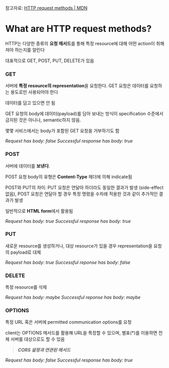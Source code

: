 참고자료: [HTTP request methods | MDN](https://developer.mozilla.org/en-US/docs/Web/HTTP/Methods)

# What are HTTP request methods?

HTTP는 다양한 종류의 **요청 메서드**를 통해 특정 resource에 대해 어떤 action이 취해져야 하는지를 알린다

대표적으로 GET, POST, PUT, DELETE가 있음

### GET

서버에 **특정 resource의 representation**을 요청한다. GET 요청은 데이터를 요청하는 용도로만 사용되어야 한다

데이터를 담고 있으면 안 됨

GET 요청의 body에 데이터(payload)를 담아 보내는 방식이 specification 수준에서 금지된 것은 아니나, semantic하지 않음.

몇몇 서비스에서는 body가 포함된 GET 요청을 거부하기도 함

_Request has body: false_
_Successful response has body: true_

### POST

서버에 데이터를 **보낸다**.

POST 요청 body의 유형은 **Content-Type** 헤더에 의해 indicate됨

POST와 PUT의 차이: PUT 요청은 연달아 하더라도 동일한 결과가 발생 (side-effect 없음), POST 요청은 연달아 할 경우 특정 명령을 수차례 적용한 것과 같이 추가적인 결과가 발생

일반적으로 **HTML form**에서 활용됨

_Request has body: true_
_Successful response has body: true_

### PUT

새로운 resource를 생성하거나, 대상 resource가 있을 경우 representation을 요청의 payload로 대체

_Request has body: true_
_Successful reponse has body: false_

### DELETE

특정 resource를 삭제

_Request has body: maybe_
_Successful reponse has body: maybe_

### OPTIONS

특정 URL 혹은 서버에 permitted communication options를 요청

client는 OPTIONS 메서드를 활용해 URL을 특정할 수 있으며, 별표(\*)를 이용하면 전체 서버를 대상으로도 할 수 있음

> **_CORS 설정과 연관된 메서드_**

_Request has body: false_
_Successful response has body: true_
